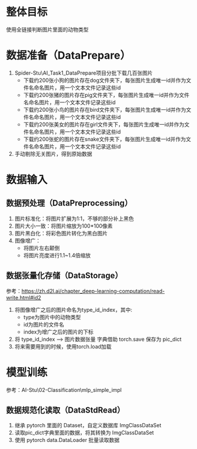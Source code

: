 # 整体目标

使用全链接判断图片里面的动物类型

# 数据准备（DataPrepare）

1. Spider-Stu\AI_Task1_DataPrepare项目分批下载几百张图片
    * 下载约200张小狗的图片存在dog文件夹下，每张图片生成唯一id并作为文件名命名图片，用一个文本文件记录这些id
    * 下载约200张猪的图片存在pig文件夹下，每张图片生成唯一id并作为文件名命名图片，用一个文本文件记录这些id
    * 下载约200张小鸟的图片存在bird文件夹下，每张图片生成唯一id并作为文件名命名图片，用一个文本文件记录这些id
    * 下载约200张美女的图片存在girl文件夹下，每张图片生成唯一id并作为文件名命名图片，用一个文本文件记录这些id
    * 下载约200张蛇的图片存在snake文件夹下，每张图片生成唯一id并作为文件名命名图片，用一个文本文件记录这些id
2. 手动剔除无关图片，得到原始数据

# 数据输入

## 数据预处理（DataPreprocessing）

1. 图片标准化：将图片扩展为1:1，不够的部分补上黑色
2. 图片大小一致：将图片缩放为100*100像素
3. 图片黑白化：将彩色图片转化为黑白图片
4. 图像增广：
   * 将图片左右颠倒
   * 将图片亮度进行1.1~1.4倍缩放

## 数据张量化存储（DataStorage）

参考：https://zh.d2l.ai/chapter_deep-learning-computation/read-write.html#id2

1. 将图像增广之后的图片命名为type_id_index，其中:
   * type为图片中的动物类型
   * id为图片的文件名
   * index为增广之后的图片的下标
2. 将 type_id_index --> 图片数据张量 字典借助 torch.save 保存为 pic_dict
3. 将来需要用到的时候，使用torch.load加载

# 模型训练

参考：AI-Stu\02-Classification\mlp_simple_impl

## 数据规范化读取（DataStdRead）

1. 继承 pytorch 里面的 Dataset，自定义数据库 ImgClassDataSet
2. 读取pic_dict字典里面的数据，将其转换为 ImgClassDataSet
3. 使用 pytorch data.DataLoader 批量读取数据



